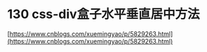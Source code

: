 # 130 css-div盒子水平垂直居中方法

[https://www.cnblogs.com/xuemingyao/p/5829263.html](https://www.cnblogs.com/xuemingyao/p/5829263.html)

